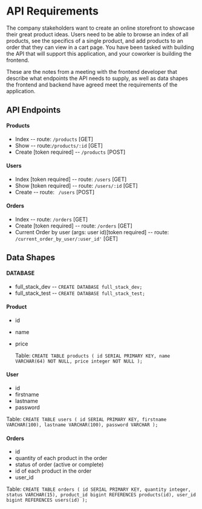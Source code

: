 # API Requirements

The company stakeholders want to create an online storefront to showcase their great product ideas. Users need to be able to browse an index of all products, see the specifics of a single product, and add products to an order that they can view in a cart page. You have been tasked with building the API that will support this application, and your coworker is building the frontend.

These are the notes from a meeting with the frontend developer that describe what endpoints the API needs to supply, as well as data shapes the frontend and backend have agreed meet the requirements of the application.

## API Endpoints

#### Products

- Index -- route: `/products` [GET]
- Show -- route:`/products/:id` [GET]
- Create [token required] -- `/products` [POST]

#### Users

- Index [token required] -- route: `/users` [GET]
- Show [token required] -- route: `/users/:id` [GET]
- Create -- route: ` /users` [POST]

#### Orders

- Index -- route: `/orders` [GET]
- Create [token required] -- route: `/orders` [GET]
- Current Order by user (args: user id)[token required] -- route: `/current_order_by_user/:user_id'` [GET]

## Data Shapes

#### DATABASE

- full_stack_dev -- `CREATE DATABASE full_stack_dev;`
- full_stack_test -- `CREATE DATABASE full_stack_test;`

#### Product

- id
- name
- price

  Table: `CREATE TABLE products ( id SERIAL PRIMARY KEY, name VARCHAR(64) NOT NULL, price integer NOT NULL );`

#### User

- id
- firstname
- lastname
- password

Table: `CREATE TABLE users ( id SERIAL PRIMARY KEY, firstname VARCHAR(100), lastname VARCHAR(100), password VARCHAR );`

#### Orders

- id
- quantity of each product in the order
- status of order (active or complete)
- id of each product in the order
- user_id

Table: `CREATE TABLE orders ( id SERIAL PRIMARY KEY, quantity integer, status VARCHAR(15), product_id bigint REFERENCES products(id), user_id bigint REFERENCES users(id) );`
